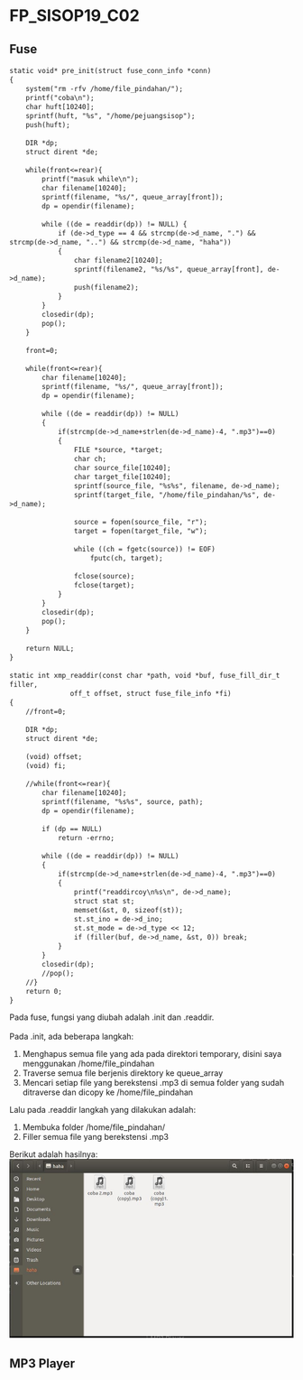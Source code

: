 # FP_SISOP19_C02

## Fuse
```
static void* pre_init(struct fuse_conn_info *conn)
{
	system("rm -rfv /home/file_pindahan/");
	printf("coba\n");
	char huft[10240];
	sprintf(huft, "%s", "/home/pejuangsisop");
	push(huft);

    DIR *dp;
	struct dirent *de;

	while(front<=rear){
		printf("masuk while\n");
		char filename[10240];
		sprintf(filename, "%s/", queue_array[front]);
		dp = opendir(filename);

		while ((de = readdir(dp)) != NULL) {
			if (de->d_type == 4 && strcmp(de->d_name, ".") && strcmp(de->d_name, "..") && strcmp(de->d_name, "haha"))
			{
				char filename2[10240];
				sprintf(filename2, "%s/%s", queue_array[front], de->d_name);
				push(filename2);
			}
		}
		closedir(dp);
		pop();
	}

	front=0;

	while(front<=rear){
		char filename[10240];
		sprintf(filename, "%s/", queue_array[front]);
		dp = opendir(filename);

		while ((de = readdir(dp)) != NULL)
		{
			if(strcmp(de->d_name+strlen(de->d_name)-4, ".mp3")==0)
			{
				FILE *source, *target;
				char ch;
				char source_file[10240];
				char target_file[10240];
				sprintf(source_file, "%s%s", filename, de->d_name);
				sprintf(target_file, "/home/file_pindahan/%s", de->d_name);

				source = fopen(source_file, "r");
				target = fopen(target_file, "w");
				
				while ((ch = fgetc(source)) != EOF)
      				fputc(ch, target);
				
				fclose(source);
   				fclose(target);
			}
		}
		closedir(dp);
		pop();
	}

    return NULL;
}

static int xmp_readdir(const char *path, void *buf, fuse_fill_dir_t filler,
		       off_t offset, struct fuse_file_info *fi)
{
	//front=0;
	
	DIR *dp;
	struct dirent *de;

	(void) offset;
	(void) fi;

	//while(front<=rear){
		char filename[10240];
		sprintf(filename, "%s%s", source, path);
		dp = opendir(filename);

		if (dp == NULL)
			return -errno;

		while ((de = readdir(dp)) != NULL)
		{
			if(strcmp(de->d_name+strlen(de->d_name)-4, ".mp3")==0)
			{
				printf("readdircoy\n%s\n", de->d_name);
				struct stat st;
				memset(&st, 0, sizeof(st));
				st.st_ino = de->d_ino;
				st.st_mode = de->d_type << 12;
				if (filler(buf, de->d_name, &st, 0)) break;
			}
		}
		closedir(dp);
		//pop();
	//}
	return 0;
}
```

Pada fuse, fungsi yang diubah adalah .init dan .readdir.<br><br>
Pada .init, ada beberapa langkah:
1. Menghapus semua file yang ada pada direktori temporary, disini saya menggunakan /home/file_pindahan
1. Traverse semua file berjenis direktory ke queue_array
1. Mencari setiap file yang berekstensi .mp3 di semua folder yang sudah ditraverse dan dicopy ke /home/file_pindahan

Lalu pada .readdir langkah yang dilakukan adalah:
1. Membuka folder /home/file_pindahan/
2. Filler semua file yang berekstensi .mp3

Berikut adalah hasilnya:
![fuse](/src/fuse.JPG)

## MP3 Player